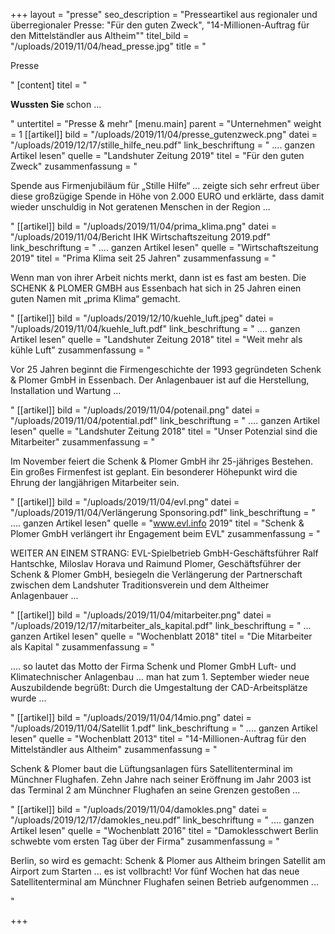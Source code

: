 +++
layout = "presse"
seo_description = "Presseartikel aus regionaler und überregionaler Presse: \"Für den guten Zweck\", \"14-Millionen-Auftrag für den Mittelständler aus Altheim\""
titel_bild = "/uploads/2019/11/04/head_presse.jpg"
title = "<p>Presse</p>"
[content]
titel = "<p><strong>Wussten Sie </strong>schon ...</p>"
untertitel = "Presse & mehr"
[menu.main]
parent = "Unternehmen"
weight = 1
[[artikel]]
bild = "/uploads/2019/11/04/presse_gutenzweck.png"
datei = "/uploads/2019/12/17/stille_hilfe_neu.pdf"
link_beschriftung = " .... ganzen Artikel lesen"
quelle = "Landshuter Zeitung 2019"
titel = "Für den guten Zweck"
zusammenfassung = "<p>Spende aus Firmenjubiläum für „Stille Hilfe“ ... zeigte sich sehr erfreut über diese großzügige Spende in Höhe von 2.000 EURO und erklärte, dass damit wieder unschuldig in Not geratenen Menschen in der Region ...</p>"
[[artikel]]
bild = "/uploads/2019/11/04/prima_klima.png"
datei = "/uploads/2019/11/04/Bericht IHK Wirtschaftszeitung 2019.pdf"
link_beschriftung = " .... ganzen Artikel lesen"
quelle = "Wirtschaftszeitung 2019"
titel = "Prima Klima seit 25 Jahren"
zusammenfassung = "<p>Wenn man von ihrer Arbeit nichts merkt, dann ist es fast am besten. Die SCHENK &amp; PLOMER GMBH aus Essenbach hat sich in 25 Jahren einen guten Namen mit „prima Klima“ gemacht.</p>"
[[artikel]]
bild = "/uploads/2019/12/10/kuehle_luft.jpeg"
datei = "/uploads/2019/11/04/kuehle_luft.pdf"
link_beschriftung = " .... ganzen Artikel lesen"
quelle = "Landshuter Zeitung 2018"
titel = "Weit mehr als kühle Luft"
zusammenfassung = "<p>Vor 25 Jahren beginnt die Firmengeschichte der 1993 gegründeten Schenk &amp; Plomer GmbH in Essenbach. Der Anlagenbauer ist auf die Herstellung, Installation und Wartung ...</p>"
[[artikel]]
bild = "/uploads/2019/11/04/potenail.png"
datei = "/uploads/2019/11/04/potential.pdf"
link_beschriftung = " .... ganzen Artikel lesen"
quelle = "Landshuter Zeitung 2018"
titel = "Unser Potenzial sind die Mitarbeiter"
zusammenfassung = "<p>Im November feiert die Schenk &amp; Plomer GmbH ihr 25-jähriges Bestehen. Ein großes Firmenfest ist geplant. Ein besonderer Höhepunkt wird die Ehrung der langjährigen Mitarbeiter sein.</p>"
[[artikel]]
bild = "/uploads/2019/11/04/evl.png"
datei = "/uploads/2019/11/04/Verlängerung Sponsoring.pdf"
link_beschriftung = " .... ganzen Artikel lesen"
quelle = "www.evl.info 2019"
titel = "Schenk & Plomer GmbH verlängert ihr Engagement beim EVL"
zusammenfassung = "<p>WEITER AN EINEM STRANG: EVL-Spielbetrieb GmbH-Geschäftsführer Ralf Hantschke, Miloslav Horava und Raimund Plomer, Geschäftsführer der Schenk &amp; Plomer GmbH, besiegeln die Verlängerung der Partnerschaft zwischen dem Landshuter Traditionsverein und dem Altheimer Anlagenbauer ...</p>"
[[artikel]]
bild = "/uploads/2019/11/04/mitarbeiter.png"
datei = "/uploads/2019/12/17/mitarbeiter_als_kapital.pdf"
link_beschriftung = " ... ganzen Artikel lesen"
quelle = "Wochenblatt 2018"
titel = "Die Mitarbeiter als Kapital "
zusammenfassung = "<p>.... so lautet das Motto der Firma Schenk und Plomer GmbH Luft- und Klimatechnischer Anlagenbau ... man hat zum 1. September wieder neue Auszubildende begrüßt: Durch die Umgestaltung der CAD-Arbeitsplätze wurde ...</p>"
[[artikel]]
bild = "/uploads/2019/11/04/14mio.png"
datei = "/uploads/2019/11/04/Satellit 1.pdf"
link_beschriftung = " .... ganzen Artikel lesen"
quelle = "Wochenblatt 2013"
titel = "14-Millionen-Auftrag für den Mittelständler aus Altheim"
zusammenfassung = "<p>Schenk &amp; Plomer baut die Lüftungsanlagen fürs Satellitenterminal im Münchner Flughafen. Zehn Jahre nach seiner Eröffnung im Jahr 2003 ist das Terminal 2 am Münchner Flughafen an seine Grenzen gestoßen ...</p>"
[[artikel]]
bild = "/uploads/2019/11/04/damokles.png"
datei = "/uploads/2019/12/17/damokles_neu.pdf"
link_beschriftung = " .... ganzen Artikel lesen"
quelle = "Wochenblatt 2016"
titel = "Damoklesschwert Berlin schwebte vom ersten Tag  über der Firma"
zusammenfassung = "<p>Berlin, so wird es gemacht: Schenk &amp; Plomer aus Altheim bringen Satellit am Airport zum Starten ... es ist vollbracht! Vor fünf Wochen hat das neue Satellitenterminal am Münchner Flughafen seinen Betrieb aufgenommen ...</p>"

+++
